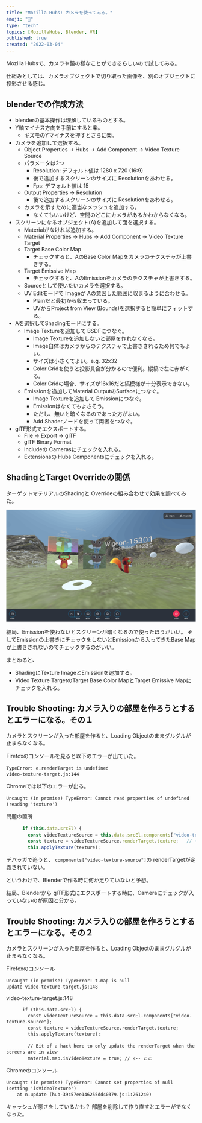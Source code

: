 ```yaml
---
title: "Mozilla Hubs: カメラを使ってみる。"
emoji: "🦝"
type: "tech"
topics: [MozillaHubs, Blender, VR]
published: true
created: "2022-03-04"
---
```


Mozilla Hubsで、カメラや鏡の様なことができるらしいので試してみる。

仕組みとしては、カメラオブジェクトで切り取った画像を、別のオブジェクトに投影させる感じ。

## blenderでの作成方法

- blenderの基本操作は理解しているものとする。
- Y軸マイナス方向を手前にすると楽。
    + ギズモのYマイナスを押すとさらに楽。
- カメラを追加して選択する。
    + Object Properties → Hubs → Add Component → Video Texture Source
    + パラメータは2つ
        * Resolution: デフォルト値は 1280 x 720 (16:9)
        * 後で追加するスクリーンのサイズに Resolutionをあわせる。 
        * Fps: デフォルト値は 15
    + Output Properties → Resolution
        * 後で追加するスクリーンのサイズに Resolutionをあわせる。 
    + カメラを示すために適当なメッシュを追加する。
        * なくてもいいけど、空間のどこにカメラがあるかわからなくなる。
- スクリーンになるオブジェクト(A)を追加して面を選択する。
    + Materialがなければ追加する。
    + Material Properties → Hubs → Add Component → Video Texture Target
    + Target Base Color Map
        * チェックすると、AのBase Color Mapをカメラのテクスチャが上書きする。
    + Target Emissive Map
        * チェックすると、AのEmissionをカメラのテクスチャが上書きする。
    + Sourceとして使いたいカメラを選択する。
    + UV Editモードで Imageが Aの意図した範囲に収まるように合わせる。
        * Plainだと最初から収まっている。
        * UVからProject from View (Bounds)を選択すると簡単にフィットする。
- Aを選択してShadingモードにする。
    + Image Textureを追加して BSDFにつなぐ。
        * Image Textureを追加しないと部屋を作れなくなる。
        * Image自体はカメラからのテクスチャで上書きされるため何でもよい。
        * サイズは小さくてよい。e.g. 32x32
        * Color Gridを使うと投影具合が分かるので便利。縦縞で左に赤がくる。
        * Color Gridの場合、サイズが16x16だと縞模様が十分表示できない。
    + Emissionを追加してMaterial OutputのSurfaceにつなぐ。
        * Image Textureを追加して Emissionにつなぐ。
        * Emissionはなくてもよさそう。
        * ただし、無いと暗くなるのであった方がよい。
        + Add Shaderノードを使って両者をつなぐ。
- glTF形式でエクスポートする。
    + File → Export → glTF
    + glTF Binary Format
    + Includeの Camerasにチェックを入れる。
    + Extensionsの Hubs Componentsにチェックを入れる。

## ShadingとTarget Overrideの関係

ターゲットマテリアルのShadingと Overrideの組み合わせで効果を調べてみた。

![](/images/mozillahubs-camera-object-001.png)

結局、Emissionを使わないとスクリーンが暗くなるので使ったほうがいい。
そしてEmissionの上書きにチェックをしないとEmissionから入ってきたBase Mapが上書きされないのでチェックするのがいい。

まとめると、
- ShadingにTexture ImageとEmissionを追加する。
- Video Texture TargetのTarget Base Color MapとTarget Emissive Mapにチェックを入れる。

## Trouble Shooting: カメラ入りの部屋を作ろうとするとエラーになる。その１

カメラとスクリーンが入った部屋を作ると、Loading Objectのままグルグルが止まらなくなる。

Firefoxのコンソールを見ると以下のエラーが出ていた。

```
TypeError: e.renderTarget is undefined
video-texture-target.js:144
```

Chromeでは以下のエラーが出る。

```
Uncaught (in promise) TypeError: Cannot read properties of undefined (reading 'texture')
```

問題の箇所

```js
      if (this.data.srcEl) {
        const videoTextureSource = this.data.srcEl.components["video-texture-source"];
        const texture = videoTextureSource.renderTarget.texture;   // <-- ここ
        this.applyTexture(texture);
```

デバッガで追うと、 `components["video-texture-source"]`の renderTargetが定義されていない。

というわけで、Blenderで作る時に何か足りていないと予想。

結局、Blenderから glTF形式にエクスポートする時に、Cameraにチェックが入っていないのが原因と分かる。

## Trouble Shooting: カメラ入りの部屋を作ろうとするとエラーになる。その２

カメラとスクリーンが入った部屋を作ると、Loading Objectのままグルグルが止まらなくなる。

Firefoxのコンソール

```
Uncaught (in promise) TypeError: t.map is null
update video-texture-target.js:148
```

video-texture-target.js:148
```
      if (this.data.srcEl) {
        const videoTextureSource = this.data.srcEl.components["video-texture-source"];
        const texture = videoTextureSource.renderTarget.texture;
        this.applyTexture(texture);

        // Bit of a hack here to only update the renderTarget when the screens are in view
        material.map.isVideoTexture = true; // <-- ここ
```

Chromeのコンソール

```
Uncaught (in promise) TypeError: Cannot set properties of null (setting 'isVideoTexture')
    at n.update (hub-39c57ee146255dd40379.js:1:261240)
```

キャッシュが悪さをしているかも？
部屋を削除して作り直すとエラーがでなくなった。
